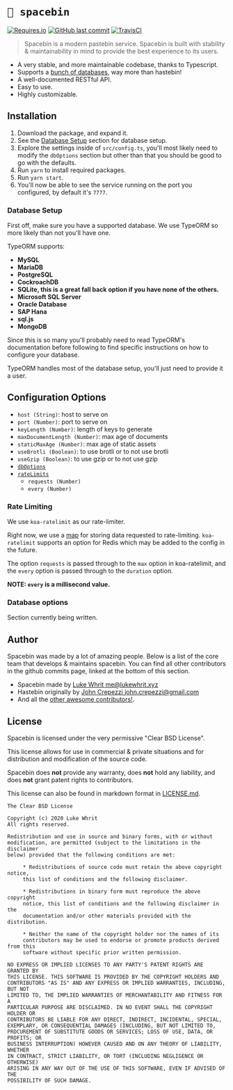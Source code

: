 # `🔭 spacebin`

[![Requires.io](https://img.shields.io/requires/github/324Luke/glue)](https://requires.io/github/324Luke/Spacebin/requirements/?branch=master) [![GitHub last commit](https://img.shields.io/github/last-commit/324Luke/spacebin)](https://github.com/324Luke/spacebin/commits/master) [![TravisCI](https://img.shields.io/travis/324Luke/spacebin)](https://travis-ci.org/github/324Luke/spacebin)

> Spacebin is a modern pastebin service. Spacebin is built with stability & maintainability in mind to provide the best experience to its users.

* A very stable, and more maintainable codebase, thanks to Typescript.
* Supports a [bunch of databases](#database-setup), way more than hastebin!
* A well-documented RESTful API.
* Easy to use.
* Highly customizable.

## Installation

1. Download the package, and expand it.
2. See the [Database Setup](#database-setup) section for database setup.
3. Explore the settings inside of `src/config.ts`, you'll most likely need to modify the `dbOptions` section but other than that you should be good to go with the defaults.
4. Run `yarn` to install required packages.
5. Run `yarn start`.
6. You'll now be able to see the service running on the port you configured, by default it's `7777`.

### Database Setup

First off, make sure you have a supported database. We use TypeORM so more likely than not you'll have one.

TypeORM supports:
  * **MySQL**
  * **MariaDB**
  * **PostgreSQL**
  * **CockroachDB**
  * **SQLite, this is a great fall back option if you have none of the others.**
  * **Microsoft SQL Server**
  * **Oracle Database**
  * **SAP Hana**
  * **sql.js**
  * **MongoDB**

Since this is so many you'll probably need to read TypeORM's documentation before following to find specific instructions on how to configure your database.

TypeORM handles most of the database setup, you'll just need to provide it a user.

## Configuration Options

* `host (String)`: host to serve on
* `port (Number)`: port to serve on
* `keyLength (Number)`: length of keys to generate
* `maxDocumentLength (Number)`: max age of documents
* `staticMaxAge (Number)`: max age of static assets
* `useBrotli (Boolean)`: to use brotli or to not use brotli
* `useGzip (Boolean)`: to use gzip or to not use gzip
* [`dbOptions`](#database-options)
* [`rateLimits`](#rate-limiting)
  * `requests (Number)`
  * `every (Number)`

### Rate Limiting

We use `koa-ratelimit` as our rate-limiter.

Right now, we use a [map](https://developer.mozilla.org/en-US/docs/Web/JavaScript/Reference/Global_Objects/Map) for storing data requested to rate-limiting. `koa-ratelimit` supports an option for Redis which may be added to the config in the future.

The option `requests` is passed through to the `max` option in koa-ratelimit, and the `every` option is passed through to the `duration` option.

**NOTE: `every` is a millisecond value.**

### Database options

Section currently being written.

## Author

Spacebin was made by a lot of amazing people. Below is a list of the core team that develops & maintains spacebin. You can find all other contributors in the github commits page, linked at the bottom of this section.

* Spacebin made by [Luke Whrit <me@lukewhrit.xyz>](https://github.com/324Luke)
* Hastebin originally by [John Crepezzi <john.crepezzi@gmail.com>](https://github.com/seejohnrun)
* And all the [other awesome contributors!](https://github.com/324Luke/spacebin/graphs/contributors).

## License

Spacebin is licensed under the very permissive "Clear BSD License".

This license allows for use in commercial & private situations and for distribution and modification of the source code.

Spacebin does **not** provide any warranty, does **not** hold any liability, and does **not** grant patent rights to contributors.

This license can also be found in markdown format in [LICENSE.md](LICENSE.md).

```
The Clear BSD License

Copyright (c) 2020 Luke Whrit
All rights reserved.

Redistribution and use in source and binary forms, with or without
modification, are permitted (subject to the limitations in the disclaimer
below) provided that the following conditions are met:

     * Redistributions of source code must retain the above copyright notice,
     this list of conditions and the following disclaimer.

     * Redistributions in binary form must reproduce the above copyright
     notice, this list of conditions and the following disclaimer in the
     documentation and/or other materials provided with the distribution.

     * Neither the name of the copyright holder nor the names of its
     contributors may be used to endorse or promote products derived from this
     software without specific prior written permission.

NO EXPRESS OR IMPLIED LICENSES TO ANY PARTY'S PATENT RIGHTS ARE GRANTED BY
THIS LICENSE. THIS SOFTWARE IS PROVIDED BY THE COPYRIGHT HOLDERS AND
CONTRIBUTORS "AS IS" AND ANY EXPRESS OR IMPLIED WARRANTIES, INCLUDING, BUT NOT
LIMITED TO, THE IMPLIED WARRANTIES OF MERCHANTABILITY AND FITNESS FOR A
PARTICULAR PURPOSE ARE DISCLAIMED. IN NO EVENT SHALL THE COPYRIGHT HOLDER OR
CONTRIBUTORS BE LIABLE FOR ANY DIRECT, INDIRECT, INCIDENTAL, SPECIAL,
EXEMPLARY, OR CONSEQUENTIAL DAMAGES (INCLUDING, BUT NOT LIMITED TO,
PROCUREMENT OF SUBSTITUTE GOODS OR SERVICES; LOSS OF USE, DATA, OR PROFITS; OR
BUSINESS INTERRUPTION) HOWEVER CAUSED AND ON ANY THEORY OF LIABILITY, WHETHER
IN CONTRACT, STRICT LIABILITY, OR TORT (INCLUDING NEGLIGENCE OR OTHERWISE)
ARISING IN ANY WAY OUT OF THE USE OF THIS SOFTWARE, EVEN IF ADVISED OF THE
POSSIBILITY OF SUCH DAMAGE.
```

